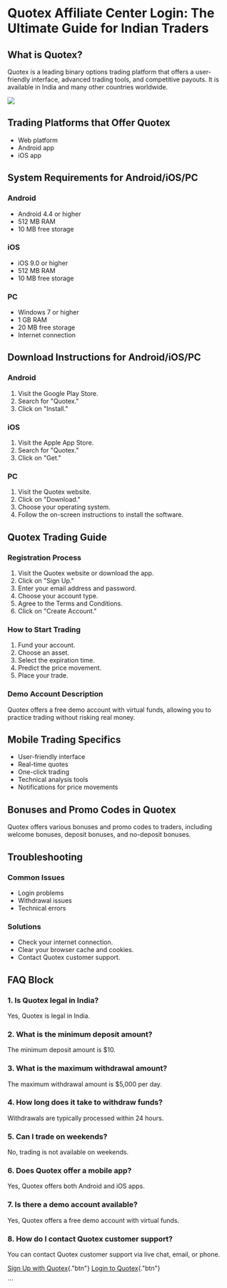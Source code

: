 # Quotex Affiliate Center Login: The Ultimate Guide for Indian Traders

## What is Quotex?

Quotex is a leading binary options trading platform that offers a
user-friendly interface, advanced trading tools, and competitive
payouts. It is available in India and many other countries worldwide.

[![](https://static.quotex.io/files/12_en/300_250.jpg)](https://traff.sbs/brokerqxlid)

## Trading Platforms that Offer Quotex

-   Web platform
-   Android app
-   iOS app

## System Requirements for Android/iOS/PC

### Android

-   Android 4.4 or higher
-   512 MB RAM
-   10 MB free storage

### iOS

-   iOS 9.0 or higher
-   512 MB RAM
-   10 MB free storage

### PC

-   Windows 7 or higher
-   1 GB RAM
-   20 MB free storage
-   Internet connection

## Download Instructions for Android/iOS/PC

### Android

1.  Visit the Google Play Store.
2.  Search for "Quotex."
3.  Click on "Install."

### iOS

1.  Visit the Apple App Store.
2.  Search for "Quotex."
3.  Click on "Get."

### PC

1.  Visit the Quotex website.
2.  Click on "Download."
3.  Choose your operating system.
4.  Follow the on-screen instructions to install the software.

## Quotex Trading Guide

### Registration Process

1.  Visit the Quotex website or download the app.
2.  Click on "Sign Up."
3.  Enter your email address and password.
4.  Choose your account type.
5.  Agree to the Terms and Conditions.
6.  Click on "Create Account."

### How to Start Trading

1.  Fund your account.
2.  Choose an asset.
3.  Select the expiration time.
4.  Predict the price movement.
5.  Place your trade.

### Demo Account Description

Quotex offers a free demo account with virtual funds, allowing you to
practice trading without risking real money.

## Mobile Trading Specifics

-   User-friendly interface
-   Real-time quotes
-   One-click trading
-   Technical analysis tools
-   Notifications for price movements

## Bonuses and Promo Codes in Quotex

Quotex offers various bonuses and promo codes to traders, including
welcome bonuses, deposit bonuses, and no-deposit bonuses.

## Troubleshooting

### Common Issues

-   Login problems
-   Withdrawal issues
-   Technical errors

### Solutions

-   Check your internet connection.
-   Clear your browser cache and cookies.
-   Contact Quotex customer support.

## FAQ Block

### 1. Is Quotex legal in India?

Yes, Quotex is legal in India.

### 2. What is the minimum deposit amount?

The minimum deposit amount is \$10.

### 3. What is the maximum withdrawal amount?

The maximum withdrawal amount is \$5,000 per day.

### 4. How long does it take to withdraw funds?

Withdrawals are typically processed within 24 hours.

### 5. Can I trade on weekends?

No, trading is not available on weekends.

### 6. Does Quotex offer a mobile app?

Yes, Quotex offers both Android and iOS apps.

### 7. Is there a demo account available?

Yes, Quotex offers a free demo account with virtual funds.

### 8. How do I contact Quotex customer support?

You can contact Quotex customer support via live chat, email, or phone.

[Sign Up with
Quotex](\%22https://traff.sbs/brokerqxsignup\%22){."btn"} [Login
to Quotex](\%22https://traff.sbs/brokerqxsignup\%22){."btn"}

\`\`\`

